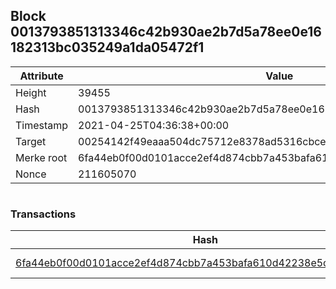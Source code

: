 ## Block 0013793851313346c42b930ae2b7d5a78ee0e16182313bc035249a1da05472f1

Attribute | Value
--- | ---
Height | 39455
Hash | 0013793851313346c42b930ae2b7d5a78ee0e16182313bc035249a1da05472f1
Timestamp | 2021-04-25T04:36:38+00:00
Target | 00254142f49eaaa504dc75712e8378ad5316cbcead634704b3734b6271167cc4
Merke root | 6fa44eb0f00d0101acce2ef4d874cbb7a453bafa610d42238e5c5ed8325ffadf
Nonce | 211605070

```

```

### Transactions

Hash | Amount
--- | ---
[6fa44eb0f00d0101acce2ef4d874cbb7a453bafa610d42238e5c5ed8325ffadf](6fa44eb0f00d0101acce2ef4d874cbb7a453bafa610d42238e5c5ed8325ffadf.md) | 10.00000000 SKEPTI 
